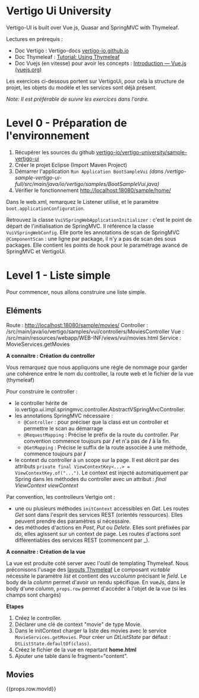 # Vertigo Ui University

Vertigo-UI is built over Vue.js, Quasar and SpringMVC with Thymeleaf.


Lectures en prérequis :

- Doc Vertigo : Vertigo-docs [vertigo-io.github.io](https://vertigo-io.github.io/vertigo-docs/#/)
- Doc Thymeleaf : [Tutorial: Using Thymeleaf](https://www.thymeleaf.org/doc/tutorials/3.0/usingthymeleaf.html)
- Doc Vuejs (en vitesse) pour avoir les concepts : [Introduction — Vue.js (vuejs.org)](https://v2.vuejs.org/v2/guide/?redirect=true)


Les exercices ci-dessous portent sur VertigoUi, pour cela la structure de projet, les objets du mod&egrave;le et les services sont déjà présent.

*Note: Il est préférable de suivre les exercices dans l'ordre.*

# Level 0 - Préparation de l'environnement

1. Récupérer les sources du github [vertigo-io/vertigo-university/sample-vertigo-ui](https://github.com/vertigo-io/vertigo-university/tree/master/sample-vertigo-ui)
2. Créer le projet Eclipse (Import Maven Project)
3. Démarrer l'application `Run Application BootSampleVui` *(dans /vertigo-sample-vertigo-ui-full/src/main/java/io/vertigo/samples/BootSampleVui.java)*
4. Vérifier le fonctionnement [http://localhost:18080/sample/home/](http://localhost:18080/sample/home/)

Dans le web.xml, remarquez le Listener utilisé, et le paramètre `boot.applicationConfiguration`.

Retrouvez la classe `VuiVSpringWebApplicationInitializer` : c'est le point de départ de l'initialisation de SpringMVC.
Il référence la classe `VuiVSpringWebConfig`. Elle porte les annotations de scan de SpringMVC `@ComponentScan` : une ligne par package, il n'y a pas de scan des sous packages. Elle contient les points de hook pour le paramétrage avancé de SpringMVC et VertigoUi.

# Level 1 - Liste simple

Pour commencer, nous allons construire une liste simple.

## Eléments

Route : [http://localhost:18080/sample/movies/](http://localhost:18080/sample/movies/)
Controller : /src/main/java/io/vertigo/samples/vui/controllers/MoviesController
Vue : /src/main/resources/webapp/WEB-INF/views/vui/movies.html
Service : MovieServices.getMovies

**A connaitre : Création du controller**

Vous remarquez que nous appliquons une règle de nommage pour garder une cohérence entre le nom du controller, la route web et le fichier de la vue (thymeleaf)

Pour construire le controller :
- le controller hérite de io.vertigo.ui.impl.springmvc.controller.AbstractVSpringMvcController.
- les annotations SpringMVC nécessaire : 
  - `@Controller` : pour préciser que la class est un controller et permettre le scan au démarrage
  - `@RequestMapping` : Précise le préfix de la route du controller. Par convention commence toujours par **/** et n'a pas de **/** à la fin.
  - `@GetMapping` : Précise le suffix de la route associée à une méthode, commence toujours par **/**
- le context du controller à un scope sur la page. Il est décrit par des attributs `private final ViewContextKey<...> = ViewContextKey.of("...")`. 
Le context est injecté automatiquement par Spring dans les méthodes du controller avec un attribut : *final ViewContext viewContext*

Par convention, les controlleurs Vertgio ont :
- une ou plusieurs méthodes `initContext` accessibles en *Get*. Les routes *Get* sont dans l'esprit des services REST (orientés ressources). Elles peuvent prendre des paramètres si nécessaire.
- des méthodes d'actions en *Post*, *Put* ou *Delete*. Elles sont préfixées par *do*, elles agissent sur un context de page. Les routes d'actions sont différentiables des services REST (commencent par _).

**A connaitre : Création de la vue**

La vue est produite coté server avec l'outil de templating Thymeleaf.
Nous préconisons l'usage des [layouts Thymeleaf](https://vertigo-io.github.io/vertigo-docs/#/extensions/ui?id=moteur-de-layout-thymeleaf-layout)
Le composant *vu:table* nécessite le paramètre *list* et contient des *vu:column* précisant le *field*.
Le body de la *column* permet d'avoir un rendu spécifique. En vueJs, dans le body d'une *column*, `props.row` permet d'accéder à l'objet de la vue (si les champs sont chargés) 

**Etapes**
1. Créez le controller.
1. Déclarer une clé de context "movie" de type Movie.
1. Dans le initContext charger la liste des movies avec le service `MovieServices.getMovies`.
Pour créer un *DtListState* par défaut : `DtListState.defaultOf(class)`.
1. Créez le fichier de la vue en repartant **home.html**
1. Ajouter une table dans le fragment="content".
<section layout:fragment="content" >
            <div>
            <h2>Movies</h2>
            <vu:table list="movies" componentId="movieTable" >
                <vu:column field="movId" >
                    <a th::href="|'@{/movie/}'+props.row.movId|" >{{props.row.movId}}</a>
                </vu:column>
                <vu:column field="name" sortable="true" />
                <vu:column field="year" sortable="true" />
            </vu:table>
            </div>
        </section>













